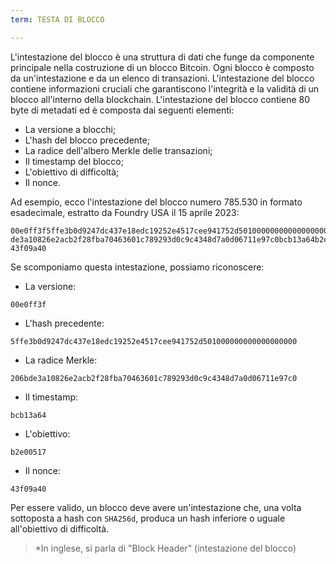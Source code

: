 ```yaml
---
term: TESTA DI BLOCCO

---
```

L'intestazione del blocco è una struttura di dati che funge da componente principale nella costruzione di un blocco Bitcoin. Ogni blocco è composto da un'intestazione e da un elenco di transazioni. L'intestazione del blocco contiene informazioni cruciali che garantiscono l'integrità e la validità di un blocco all'interno della blockchain. L'intestazione del blocco contiene 80 byte di metadati ed è composta dai seguenti elementi:


- La versione a blocchi;
- L'hash del blocco precedente;
- La radice dell'albero Merkle delle transazioni;
- Il timestamp del blocco;
- L'obiettivo di difficoltà;
- Il nonce.

Ad esempio, ecco l'intestazione del blocco numero 785.530 in formato esadecimale, estratto da Foundry USA il 15 aprile 2023:

```text
00e0ff3f5ffe3b0d9247dc437e18edc19252e4517cee941752d501000000000000000000206b
de3a10826e2acb2f28fba70463601c789293d0c9c4348d7a0d06711e97c0bcb13a64b2e00517
43f09a40
```

Se scomponiamo questa intestazione, possiamo riconoscere:


- La versione:

```text
00e0ff3f
```


- L'hash precedente:

```text
5ffe3b0d9247dc437e18edc19252e4517cee941752d501000000000000000000
```


- La radice Merkle:

```text
206bde3a10826e2acb2f28fba70463601c789293d0c9c4348d7a0d06711e97c0
```


- Il timestamp:

```text
bcb13a64
```


- L'obiettivo:

```text
b2e00517
```


- Il nonce:

```text
43f09a40
```

Per essere valido, un blocco deve avere un'intestazione che, una volta sottoposta a hash con `SHA256d`, produca un hash inferiore o uguale all'obiettivo di difficoltà.

> *In inglese, si parla di "Block Header" (intestazione del blocco)